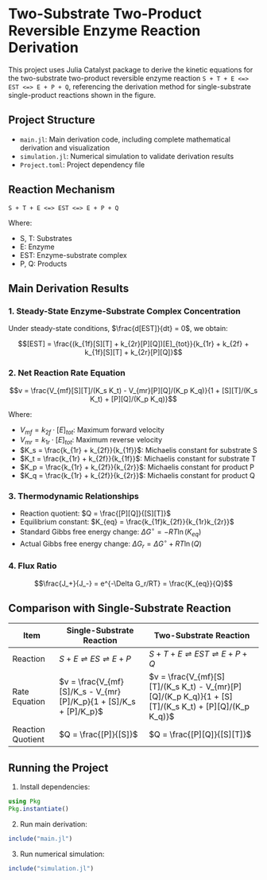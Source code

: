 # Two-Substrate Two-Product Reversible Enzyme Reaction Derivation

This project uses Julia Catalyst package to derive the kinetic equations for the two-substrate two-product reversible enzyme reaction `S + T + E <=> EST <=> E + P + Q`, referencing the derivation method for single-substrate single-product reactions shown in the figure.

## Project Structure

- `main.jl`: Main derivation code, including complete mathematical derivation and visualization
- `simulation.jl`: Numerical simulation to validate derivation results
- `Project.toml`: Project dependency file

## Reaction Mechanism

```
S + T + E <=> EST <=> E + P + Q
```

Where:

- S, T: Substrates
- E: Enzyme
- EST: Enzyme-substrate complex
- P, Q: Products

## Main Derivation Results

### 1. Steady-State Enzyme-Substrate Complex Concentration

Under steady-state conditions, $\frac{d[EST]}{dt} = 0$, we obtain:

$$[EST] = \frac{(k_{1f}[S][T] + k_{2r}[P][Q])[E]_{tot}}{k_{1r} + k_{2f} + k_{1f}[S][T] + k_{2r}[P][Q]}$$

### 2. Net Reaction Rate Equation

$$v = \frac{V_{mf}[S][T]/(K_s K_t) - V_{mr}[P][Q]/(K_p K_q)}{1 + [S][T]/(K_s K_t) + [P][Q]/(K_p K_q)}$$

Where:

- $V_{mf} = k_{2f} \cdot [E]_{tot}$: Maximum forward velocity
- $V_{mr} = k_{1r} \cdot [E]_{tot}$: Maximum reverse velocity
- $K_s = \frac{k_{1r} + k_{2f}}{k_{1f}}$: Michaelis constant for substrate S
- $K_t = \frac{k_{1r} + k_{2f}}{k_{1f}}$: Michaelis constant for substrate T
- $K_p = \frac{k_{1r} + k_{2f}}{k_{2r}}$: Michaelis constant for product P
- $K_q = \frac{k_{1r} + k_{2f}}{k_{2r}}$: Michaelis constant for product Q

### 3. Thermodynamic Relationships

- Reaction quotient: $Q = \frac{[P][Q]}{[S][T]}$
- Equilibrium constant: $K_{eq} = \frac{k_{1f}k_{2f}}{k_{1r}k_{2r}}$
- Standard Gibbs free energy change: $\Delta G^\circ = -RT\ln(K_{eq})$
- Actual Gibbs free energy change: $\Delta G_r = \Delta G^\circ + RT\ln(Q)$

### 4. Flux Ratio

$$\frac{J_+}{J_-} = e^{-\Delta G_r/RT} = \frac{K_{eq}}{Q}$$

## Comparison with Single-Substrate Reaction

| Item              | Single-Substrate Reaction                             | Two-Substrate Reaction                                                                    |
| ----------------- | ----------------------------------------------------- | ----------------------------------------------------------------------------------------- |
| Reaction          | $S + E \rightleftharpoons ES \rightleftharpoons E + P$ | $S + T + E \rightleftharpoons EST \rightleftharpoons E + P + Q$                           |
| Rate Equation     | $v = \frac{V_{mf}[S]/K_s - V_{mr}[P]/K_p}{1 + [S]/K_s + [P]/K_p}$ | $v = \frac{V_{mf}[S][T]/(K_s K_t) - V_{mr}[P][Q]/(K_p K_q)}{1 + [S][T]/(K_s K_t) + [P][Q]/(K_p K_q)}$ |
| Reaction Quotient | $Q = \frac{[P]}{[S]}$                                 | $Q = \frac{[P][Q]}{[S][T]}$                                                               |

## Running the Project

1. Install dependencies:

```julia
using Pkg
Pkg.instantiate()
```

2. Run main derivation:

```julia
include("main.jl")
```

3. Run numerical simulation:

```julia
include("simulation.jl")
```
